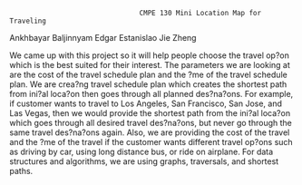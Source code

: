                                     CMPE 130 Mini Location Map for Traveling

Ankhbayar Baljinnyam
Edgar Estanislao
Jie Zheng

We came up with this project so it will help people choose the travel op?on which is the best suited for
their interest. The parameters we are looking at are the cost of the travel schedule plan and the ?me of
the travel schedule plan. We are crea?ng travel schedule plan which creates the shortest path from
ini?al loca?on then goes through all planned des?na?ons. For example, if customer wants to travel to
Los Angeles, San Francisco, San Jose, and Las Vegas, then we would provide the shortest path from the
ini?al loca?on which goes through all desired travel des?na?ons, but never go through the same travel
des?na?ons again. Also, we are providing the cost of the travel and the ?me of the travel if the customer
wants different travel op?ons such as driving by car, using long distance bus, or ride on airplane.
For data structures and algorithms, we are using graphs, traversals, and shortest paths. 
